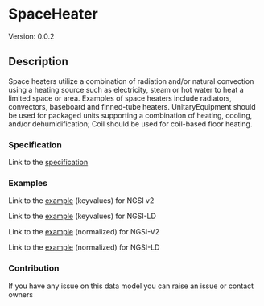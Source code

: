 # SpaceHeater
Version: 0.0.2

## Description 

Space heaters utilize a combination of radiation and/or natural convection using a heating source such as electricity, steam or hot water to heat a limited space or area. Examples of space heaters include radiators, convectors, baseboard and finned-tube heaters.  UnitaryEquipment should be used for packaged units supporting a combination of heating, cooling, and/or dehumidification; Coil should be used for coil-based floor heating.
### Specification

Link to the [specification](https://github.com/smart-data-models/incubated/tree/master/SAREF/s4bldg/SpaceHeater/doc/spec.md)

### Examples

Link to the [example](https://github.com/smart-data-models/incubated/tree/master/SAREF/s4bldg/SpaceHeater/examples/example.json) (keyvalues) for NGSI v2

Link to the [example](https://github.com/smart-data-models/incubated/tree/master/SAREF/s4bldg/SpaceHeater/examples/example.jsonld) (keyvalues) for NGSI-LD

Link to the [example](https://github.com/smart-data-models/incubated/tree/master/SAREF/s4bldg/SpaceHeater/examples/example-normalized.json) (normalized) for NGSI-V2

Link to the [example](https://github.com/smart-data-models/incubated/tree/master/SAREF/s4bldg/SpaceHeater/examples/example-normalized.jsonld) (normalized) for NGSI-LD
### Contribution

 If you have any issue on this data model you can raise an issue or contact owners
